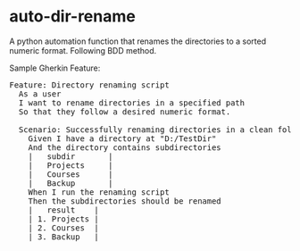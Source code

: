 # auto-dir-rename
A python automation function that renames the directories to a sorted numeric format.
Following BDD method.

Sample Gherkin Feature:

<pre >
Feature: Directory renaming script  
  As a user
  I want to rename directories in a specified path  
  So that they follow a desired numeric format.    

  Scenario: Successfully renaming directories in a clean folder  
    Given I have a directory at "D:/TestDir"  
    And the directory contains subdirectories  
    |   subdir       |  
    |   Projects     |  
    |   Courses      |  
    |   Backup       |  
    When I run the renaming script  
    Then the subdirectories should be renamed  
    |   result    |  
    | 1. Projects |  
    | 2. Courses  |  
    | 3. Backup   |  
</pre>
